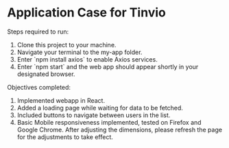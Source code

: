 # Application Case for Tinvio

Steps required to run:

<ol>
<li>Clone this project to your machine.</li>
<li>Navigate your terminal to the my-app folder.</li>
<li>Enter `npm install axios` to enable Axios services.</li>
<li>Enter `npm start` and the web app should appear shortly in your designated browser.</li>
</ol>

Objectives completed:

<ol>
<li>Implemented webapp in React.</li>
<li>Added a loading page while waiting for data to be fetched.</li>
<li>Included buttons to navigate between users in the list.</li>
<li>Basic Mobile responsiveness implemented, tested on Firefox and Google Chrome. After adjusting the dimensions, please refresh the page for the adjustments to take effect. </li>
</ol>
